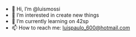 - 👋 Hi, I’m @luismossi
- 👀 I’m interested in create new things 
- 🌱 I’m currently learning on 42sp
- 📫 How to reach me: luispaulo_600@hotmail.com

<!---
luismossi/luismossi is a ✨ special ✨ repository because its `README.md` (this file) appears on your GitHub profile.
You can click the Preview link to take a look at your changes.
--->
